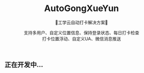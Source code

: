 <div align="center">
<h1 align="center">
AutoGongXueYun
</h1>
<p align="center">
🥰工学云自动打卡解决方案🥰
</p>
<p align="center">
支持多用户、自定义位置信息、保持登录状态、每日打卡检查
</br>
打卡位置浮动、自定义UA、微信消息推送
</br>
</p>
</div>


</br>



## 正在开发中...
